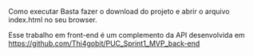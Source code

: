 Como executar
Basta fazer o download do projeto e abrir o arquivo index.html no seu browser.

Esse trabalho em front-end é um complemento da API desenvolvida em https://github.com/Thi4gobit/PUC_Sprint1_MVP_back-end
